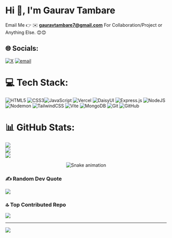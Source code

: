 # Hi 👋, I'm Gaurav Tambare

Email Me 👉 ✉️ **gauravtambare7@gmail.com** For Collaboration/Project or Anything Else. 😊😊

## 🌐 Socials:
[![X](https://img.shields.io/badge/X-black.svg?logo=X&logoColor=white)](https://x.com/@gvrcore) [![email](https://img.shields.io/badge/Email-D14836?logo=gmail&logoColor=white)](mailto:gauravtamabare7@gmail.com) 

# 💻 Tech Stack:
![HTML5](https://img.shields.io/badge/html5-%23E34F26.svg?style=for-the-badge&logo=html5&logoColor=white) ![CSS3](https://img.shields.io/badge/css3-%231572B6.svg?style=for-the-badge&logo=css3&logoColor=white)![JavaScript](https://img.shields.io/badge/javascript-%23323330.svg?style=for-the-badge&logo=javascript&logoColor=%23F7DF1E) ![Vercel](https://img.shields.io/badge/vercel-%23000000.svg?style=for-the-badge&logo=vercel&logoColor=white) ![DaisyUI](https://img.shields.io/badge/daisyui-5A0EF8?style=for-the-badge&logo=daisyui&logoColor=white) ![Express.js](https://img.shields.io/badge/express.js-%23404d59.svg?style=for-the-badge&logo=express&logoColor=%2361DAFB) ![NodeJS](https://img.shields.io/badge/node.js-6DA55F?style=for-the-badge&logo=node.js&logoColor=white) ![Nodemon](https://img.shields.io/badge/NODEMON-%23323330.svg?style=for-the-badge&logo=nodemon&logoColor=%BBDEAD) ![TailwindCSS](https://img.shields.io/badge/tailwindcss-%2338B2AC.svg?style=for-the-badge&logo=tailwind-css&logoColor=white) ![Vite](https://img.shields.io/badge/vite-%23646CFF.svg?style=for-the-badge&logo=vite&logoColor=white) ![MongoDB](https://img.shields.io/badge/MongoDB-%234ea94b.svg?style=for-the-badge&logo=mongodb&logoColor=white) ![Git](https://img.shields.io/badge/git-%23F05033.svg?style=for-the-badge&logo=git&logoColor=white) ![GitHub](https://img.shields.io/badge/github-%23121011.svg?style=for-the-badge&logo=github&logoColor=white) 
# 📊 GitHub Stats:
![](https://github-readme-stats.vercel.app/api?username=gaurav-xt&theme=calm&hide_border=false&include_all_commits=true&count_private=false)<br/>
![](https://nirzak-streak-stats.vercel.app/?user=gaurav-xt&theme=calm&hide_border=false)<br/>
![](https://github-readme-stats.vercel.app/api/top-langs/?username=gaurav-xt&theme=calm&hide_border=false&include_all_commits=true&count_private=false&layout=compact)


<!-- Snake Game Repo View -->

<div align="center">
  <img src="https://profile-readme-generator.com/assets/snake.svg" alt="Snake animation" />
</div>

### ✍️ Random Dev Quote
![](https://quotes-github-readme.vercel.app/api?type=horizontal&theme=radical)

### 🔝 Top Contributed Repo
![](https://github-contributor-stats.vercel.app/api?username=gaurav-xt&limit=5&theme=calm&combine_all_yearly_contributions=true)

---
[![](https://visitcount.itsvg.in/api?id=gaurav-xt&icon=0&color=0)](https://visitcount.itsvg.in)

<!-- Proudly created with GPRM ( https://gprm.itsvg.in ) -->
